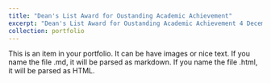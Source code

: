 ```yaml
---
title: "Dean's List Award for Oustanding Academic Achievement"
excerpt: "Dean's List Award for Oustanding Academic Achievement 4 December 2023 Dissertation Average 70%<br/><img src='/images/awards/DeanListAward.jpg'>"
collection: portfolio
---
```


This is an item in your portfolio. It can be have images or nice text. If you name the file .md, it will be parsed as markdown. If you name the file .html, it will be parsed as HTML. 
